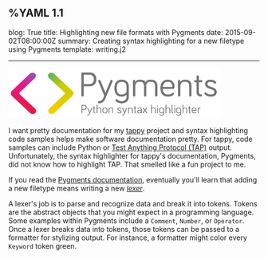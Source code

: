 %YAML 1.1
---
blog: True
title: Highlighting new file formats with Pygments
date: 2015-09-02T08:00:00Z
summary: Creating syntax highlighting for a new filetype using Pygments
template: writing.j2

---
<img class='book' src='pygments.png'>

I want pretty documentation for my [tappy][tappy] project and
syntax highlighting code samples helps make software documentation pretty.
For tappy,
code samples can include Python or
[Test Anything Protocol (TAP)][tap] output.
Unfortunately, the syntax highlighter for tappy's documentation, Pygments,
did not know how to highlight TAP.
That smelled like a fun project to me.

[tappy]: http://tappy.readthedocs.org/en/latest/
[tap]: http://testanything.org/

If you read the [Pygments documentation][pygments],
eventually you'll learn that adding a new filetype
means writing a new [*lexer*][lexer].

[pygments]: http://pygments.org/docs/
[lexer]: http://pygments.org/docs/lexerdevelopment/

A lexer's job is to parse and recognize data and
break it into tokens.
Tokens are the abstract objects that you might expect
in a programming language.
Some examples within Pygments include a `Comment`, `Number`, or `Operator`.
Once a lexer breaks data into tokens,
those tokens can be passed to a formatter
for stylizing output.
For instance,
a formatter might color every `Keyword` token green.

